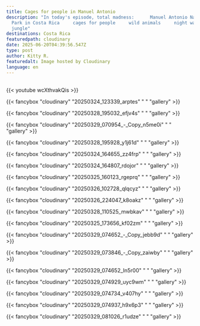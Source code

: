```yaml
---
title: Cages for people in Manuel Antonio
description: "In today's episode, total madness:      Manuel Antonio National
  Park in Costa Rica     cages for people     wild animals     night walk in the
  jungle"
destinations: Costa Rica
featuredpath: cloudinary
date: 2025-06-20T04:39:56.547Z
type: post
author: Kitty R.
featuredalt: Image hosted by Cloudinary
language: en
---
```

<br>{{< youtube wcXthvakQis >}}</br>

{{< fancybox "cloudinary" "20250324_123339_arptes" " " "gallery" >}}

{{< fancybox "cloudinary" "20250328_195032_efjv4s" " " "gallery" >}}

{{< fancybox "cloudinary" "20250329_070954_-_Copy_n5me0i" " " "gallery" >}}

{{< fancybox "cloudinary" "20250328_195928_y1j61d" " " "gallery" >}}

{{< fancybox "cloudinary" "20250324_164655_zz4frp" " " "gallery" >}}

{{< fancybox "cloudinary" "20250324_164807_rdojor" " " "gallery" >}}

{{< fancybox "cloudinary" "20250325_160123_rgeprq" " " "gallery" >}}

{{< fancybox "cloudinary" "20250326_102728_qlqcyz" " " "gallery" >}}

{{< fancybox "cloudinary" "20250326_224047_k8oakz" " " "gallery" >}}

{{< fancybox "cloudinary" "20250328_110525_mwbkav" " " "gallery" >}}

{{< fancybox "cloudinary" "20250325_173656_kf02zm" " " "gallery" >}}

{{< fancybox "cloudinary" "20250329_074652_-_Copy_jebb9d" " " "gallery" >}}

{{< fancybox "cloudinary" "20250329_073846_-_Copy_zaiwby" " " "gallery" >}}

{{< fancybox "cloudinary" "20250329_074652_ln5r00" " " "gallery" >}}

{{< fancybox "cloudinary" "20250329_074929_uyc9wm" " " "gallery" >}}

{{< fancybox "cloudinary" "20250329_074734_v407hy" " " "gallery" >}}

{{< fancybox "cloudinary" "20250329_074937_h9x6p3" " " "gallery" >}}

{{< fancybox "cloudinary" "20250329_081026_r1udze" " " "gallery" >}}
